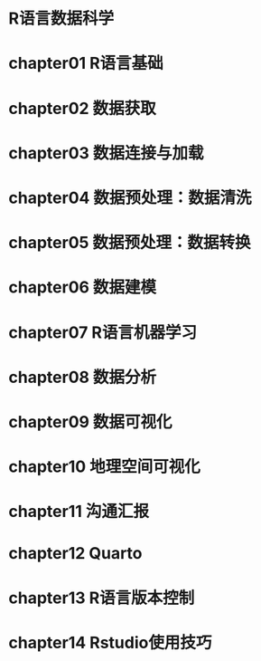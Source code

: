 # R语言数据科学

# chapter01 R语言基础
# chapter02 数据获取
# chapter03 数据连接与加载
# chapter04 数据预处理：数据清洗
# chapter05 数据预处理：数据转换
# chapter06 数据建模
# chapter07 R语言机器学习
# chapter08 数据分析
# chapter09 数据可视化
# chapter10 地理空间可视化
# chapter11 沟通汇报
# chapter12 Quarto
# chapter13 R语言版本控制
# chapter14 Rstudio使用技巧